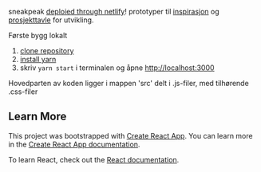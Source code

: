 sneakpeak [deploied through netlify](https://dagenatifi.netlify.app/)! prototyper til [inspirasjon](https://xd.adobe.com/view/0043ce06-0b46-49be-4d1c-76fd48e51043-7672/) og [prosjekttavle](https://github.com/orgs/ifi-dagen/projects/1) for utvikling.

Første bygg lokalt
1. [clone repository](https://help.github.com/en/github/creating-cloning-and-archiving-repositories/cloning-a-repository)
2. [install yarn](https://classic.yarnpkg.com/en/docs/install/#windows-stable)
3. skriv `yarn start` i terminalen og åpne [http://localhost:3000](http://localhost:3000)

Hovedparten av koden ligger i mappen 'src' delt i .js-filer, med tilhørende .css-filer


## Learn More
This project was bootstrapped with [Create React App](https://github.com/facebook/create-react-app).
You can learn more in the [Create React App documentation](https://facebook.github.io/create-react-app/docs/getting-started).

To learn React, check out the [React documentation](https://reactjs.org/).
